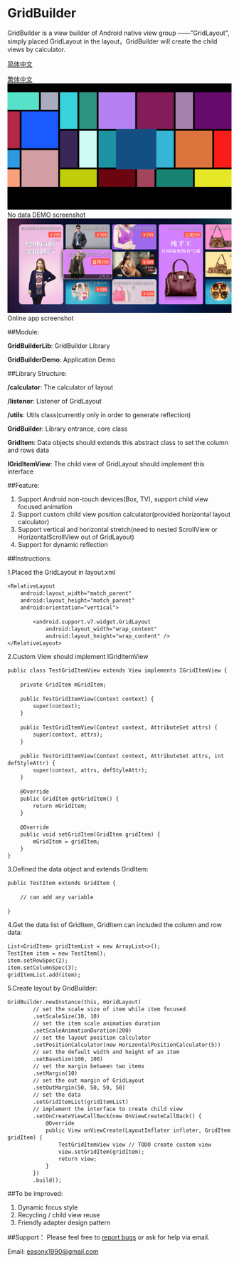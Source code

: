 # GridBuilder

GridBuilder is a view builder of Android native view group ——"GridLayout", simply placed GridLayout in the layout，GridBuilder will create the child views by calculator.

[简体中文](README_CN_SIMPLIFIED.md "简体中文")

[繁体中文](README_CN_TRADITIONAL.md "繁体中文")
![](screenshots/GridBuilder_1.png)
No data DEMO screenshot
![](screenshots/GridBuilder_2.jpg)
Online app screenshot

##Module:

 **GridBuilderLib**: GridBuilder Library
 
 **GridBuilderDemo**: Application Demo

##Library Structure:

  **/calculator**: The calculator of layout
  
  **/listener**: Listener of GridLayout
  
  **/utils**: Utils class(currently only in order to generate reflection)
  
  **GridBuilder**: Library entrance, core class
  
  **GridItem**: Data objects should extends this abstract class to set the column and rows data
  
  **IGridItemView**: The child view of GridLayout should implement this interface

##Feature:

 1. Support Android non-touch devices(Box, TV), support child view focused animation
 2. Support custom child view position calculator(provided horizontal layout calculator)
 3. Support vertical and horizontal stretch(need to nested ScrollView or HorizontalScrollView out of GridLayout)
 4. Support for dynamic reflection
    
##Instructions:

1.Placed the GridLayout in layout.xml

    <RelativeLayout
        android:layout_width="match_parent"
        android:layout_height="match_parent"
        android:orientation="vertical">

            <android.support.v7.widget.GridLayout
                android:layout_width="wrap_content"
                android:layout_height="wrap_content" />
    </RelativeLayout>

2.Custom View should implement IGridItemView

    public class TestGridItemView extends View implements IGridItemView {

        private GridItem mGridItem;

        public TestGridItemView(Context context) {
            super(context);
        }

        public TestGridItemView(Context context, AttributeSet attrs) {
            super(context, attrs);
        }

        public TestGridItemView(Context context, AttributeSet attrs, int defStyleAttr) {
            super(context, attrs, defStyleAttr);
        }

        @Override
        public GridItem getGridItem() {
            return mGridItem;
        }

        @Override
        public void setGridItem(GridItem gridItem) {
            mGridItem = gridItem;
        }
    }

3.Defined the data object and extends GridItem:

    public TestItem extends GridItem {

        // can add any variable

    }

4.Get the data list of GridItem, GridItem can included the column and row data:

    List<GridItem> gridItemList = new ArrayList<>();
    TestItem item = new TestItem();
    item.setRowSpec(2);
    item.setColumnSpec(3);
    gridItemList.add(item);


5.Create layout by GridBuilder:

    GridBuilder.newInstance(this, mGridLayout)
            // set the scale size of item while item focused
            .setScaleSize(10, 10)
            // set the item scale animation duration
            .setScaleAnimationDuration(200)
            // set the layout position calculator
            .setPositionCalculator(new HorizontalPositionCalculator(5))
            // set the default width and height of an item
            .setBaseSize(100, 100)
            // set the margin between two items
            .setMargin(10)
            // set the out margin of GridLayout
            .setOutMargin(50, 50, 50, 50)
            // set the data
            .setGridItemList(gridItemList)
            // implement the interface to create child view
            .setOnCreateViewCallBack(new OnViewCreateCallBack() {
                @Override
                public View onViewCreate(LayoutInflater inflater, GridItem gridItem) {
                    TestGridItemView view // TODO create custom view
                    view.setGridItem(gridItem);
                    return view;
                }
            })
            .build();


##To be improved:

1. Dynamic focus style
2. Recycling / child view reuse
3. Friendly adapter design pattern

##Support：
Please feel free to [report bugs](https://github.com/Eason90/GridBuilder/issues) or ask for help via email.

Email: easonx1990@gmail.com
